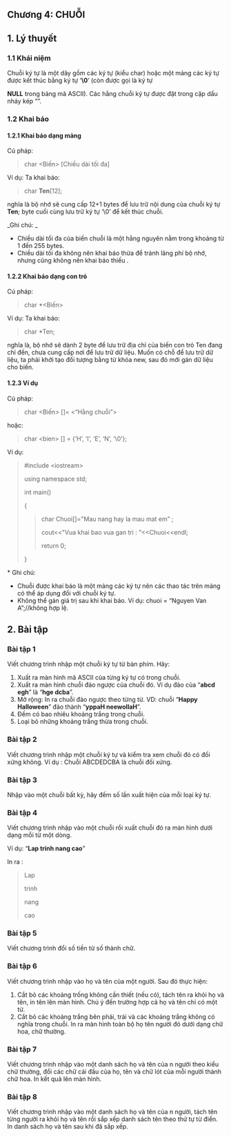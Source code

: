 ## Chương 4: CHUỖI

## 1. Lý thuyết

### 1.1 Khái niệm

Chuỗi ký tự là một dãy gồm các ký tự \(kiểu char\) hoặc một mảng các ký tự được kết thúc bằng ký tự ‘**\0**’ \(còn được gọi là ký tự 

**NULL** trong bảng mã ASCII\). Các hằng chuỗi ký tự được đặt trong cặp dấu nháy kép “”.

### 1.2 Khai báo

#### 1.2.1 Khai báo dạng mảng

Cú pháp: 

> char &lt;Biến&gt; \[Chiều dài tối đa\]

Ví dụ: Ta khai báo:

> char **Ten**\[12\];

nghĩa là bộ nhớ sẽ cung cấp 12+1 bytes để lưu trữ nội dung của chuỗi ký tự **Ten**; byte cuối cùng lưu trữ ký tự ‘\0’ để kết thúc chuỗi.

_Ghi chú:_

* Chiều dài tối đa của biến chuỗi là một hằng nguyên nằm trong khoảng từ 1 đến 255 bytes.
* Chiều dài tối đa không nên khai báo thừa để tránh lãng phí bộ nhớ, nhưng cũng không nên khai báo thiếu  .

#### 1.2.2 Khai báo dạng con trỏ

Cú pháp: 

> char \*&lt;Biến&gt;

Ví dụ: Ta khai báo:

> char \*Ten;

nghĩa là, bộ nhớ sẽ dành 2 byte để lưu trữ địa chỉ của biến con trỏ Ten đang chỉ đến, chưa cung cấp nơi để lưu trữ dữ liệu. Muốn có chỗ để lưu trữ dữ liệu, ta phải khởi tạo đối tượng bằng từ khóa new, sau đó mới gán dữ liệu cho biến.

#### 1.2.3 Ví dụ

Cú pháp: 

> char &lt;Biến&gt; \[\]= &lt;“Hằng chuỗi”&gt;

hoặc:

> char &lt;bien&gt; \[\] = {‘H’, ‘I’, ‘E’, ‘N’, ‘\0’};

Ví dụ:

> \#include &lt;iostream&gt;
>
> using namespace std;
>
> int main\(\)
>
> {
>
> > char Chuoi\[\]="Mau nang hay la mau mat em” ;
> >
> > cout&lt;&lt;"Vua khai bao vua gan tri : ”&lt;&lt;Chuoi&lt;&lt;endl;
> >
> > return 0;
>
> }

\* Ghi chú:

* Chuỗi được khai báo là một mảng các ký tự nên các thao tác trên mảng có thể áp dụng đối với chuỗi ký tự.
* Không thể gán giá trị sau khi khai báo. Ví dụ: chuoi = “Nguyen Van A”;//không hợp lệ.





## 2. Bài tập

### Bài tập 1

Viết chương trình nhập một chuỗi ký tự từ bàn phím. Hãy:

1. Xuất ra màn hình mã ASCII của từng ký tự có trong chuỗi.
2. Xuất ra màn hình chuỗi đảo ngược của chuỗi đó. Ví dụ đảo của “**abcd egh**” là “**hge dcba**”.
3. Mở rộng: In ra chuỗi đảo ngược theo từng từ. VD: chuỗi “**Happy Halloween**” đảo thành “**yppaH neewollaH**”.
4. Đếm có bao nhiêu khoảng trắng trong chuỗi.
5. Loại bỏ những khoảng trắng thừa trong chuỗi.

### Bài tập 2

Viết chương trình nhập một chuỗi ký tự và kiểm tra xem chuỗi đó có đối xứng không. Ví dụ : Chuỗi ABCDEDCBA là chuỗi đối xứng.

### Bài tập 3

Nhập vào một chuỗi bất kỳ, hãy đếm số lần xuất hiện của mỗi loại ký tự.

### Bài tập 4

Viết chương trình nhập vào một chuỗi rồi xuất chuỗi đó ra màn hình dưới dạng mỗi từ một dòng.

Ví dụ: “**Lap trinh nang cao**”

In ra :

> Lap
>
> trinh
>
> nang
>
> cao

### Bài tập 5

Viết chương trình đổi số tiền từ số thành chữ.

### Bài tập 6

Viết chương trình nhập vào họ và tên của một người. Sau đó thực hiện:

1. Cắt bỏ các khoảng trống không cần thiết \(nếu có\), tách tên ra khỏi họ và tên, in tên lên màn hình. Chú ý đến trường hợp cả họ và tên chỉ có một từ.
2. Cắt bỏ các khoảng trắng bên phải, trái và các khoảng trắng không có nghĩa trong chuỗi. In ra màn hình toàn bộ họ tên người đó dưới dạng chữ hoa, chữ thường.

### Bài tập 7

Viết chương trình nhập vào một danh sách họ và tên của n người theo kiểu chữ thường, đổi các chữ cái đầu của họ, tên và chữ lót của mỗi người thành chữ hoa. In kết quả lên màn hình.

### Bài tập 8

Viết chương trình nhập vào một danh sách họ và tên của n người, tách tên từng người ra khỏi họ và tên rồi sắp xếp danh sách tên theo thứ tự từ điển. In danh sách họ và tên sau khi đã sắp xếp.

